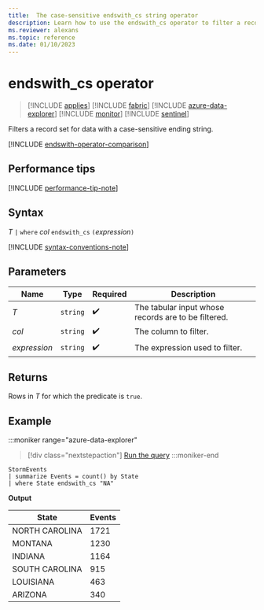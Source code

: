 ```yaml
---
title:  The case-sensitive endswith_cs string operator
description: Learn how to use the endswith_cs operator to filter a record set for data with a case-sensitive ending string. 
ms.reviewer: alexans
ms.topic: reference
ms.date: 01/10/2023
---
```

# endswith_cs operator

> [!INCLUDE [applies](../includes/applies-to-version/applies.md)] [!INCLUDE [fabric](../includes/applies-to-version/fabric.md)] [!INCLUDE [azure-data-explorer](../includes/applies-to-version/azure-data-explorer.md)] [!INCLUDE [monitor](../includes/applies-to-version/monitor.md)] [!INCLUDE [sentinel](../includes/applies-to-version/sentinel.md)]

Filters a record set for data with a case-sensitive ending string.

[!INCLUDE [endswith-operator-comparison](../includes/endswith-operator-comparison.md)]

## Performance tips

[!INCLUDE [performance-tip-note](../includes/performance-tip-note.md)]

## Syntax

*T* `|` `where` *col* `endswith_cs` `(`*expression*`)`

[!INCLUDE [syntax-conventions-note](../includes/syntax-conventions-note.md)]

## Parameters

| Name | Type | Required | Description |
|--|--|--|--|
| *T* | `string` |  :heavy_check_mark:| The tabular input whose records are to be filtered. |
| *col* | `string` |  :heavy_check_mark: | The column to filter. |
| *expression* | `string` |  :heavy_check_mark: | The expression used to filter. |

## Returns

Rows in *T* for which the predicate is `true`.

## Example

:::moniker range="azure-data-explorer"
> [!div class="nextstepaction"]
> <a href="https://dataexplorer.azure.com/clusters/help/databases/Samples?query=H4sIAAAAAAAAAwsuyS/KdS1LzSsp5qpRKC7NzU0syqxKVYAIKdgqJOeX5pVoaCokVSoElySWpAJVlWekFqVCeAqpeSnF5ZklGfHJxQpKfo5KAE4M2OtQAAAA" target="_blank">Run the query</a>
:::moniker-end

```kusto
StormEvents
| summarize Events = count() by State
| where State endswith_cs "NA"
```

**Output**

|State|Events|
|--|--|
|NORTH CAROLINA |1721|
|MONTANA |1230|
|INDIANA |1164|
|SOUTH CAROLINA| 915|
|LOUISIANA| 463|
|ARIZONA| 340|
